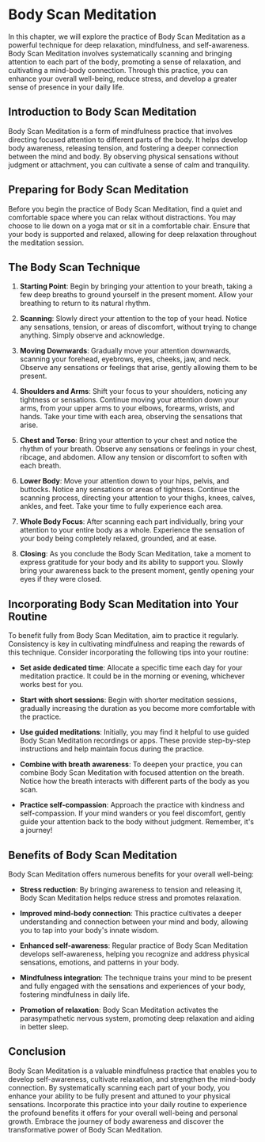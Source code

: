 Body Scan Meditation
=============================

In this chapter, we will explore the practice of Body Scan Meditation as a powerful technique for deep relaxation, mindfulness, and self-awareness. Body Scan Meditation involves systematically scanning and bringing attention to each part of the body, promoting a sense of relaxation, and cultivating a mind-body connection. Through this practice, you can enhance your overall well-being, reduce stress, and develop a greater sense of presence in your daily life.

Introduction to Body Scan Meditation
------------------------------------

Body Scan Meditation is a form of mindfulness practice that involves directing focused attention to different parts of the body. It helps develop body awareness, releasing tension, and fostering a deeper connection between the mind and body. By observing physical sensations without judgment or attachment, you can cultivate a sense of calm and tranquility.

Preparing for Body Scan Meditation
----------------------------------

Before you begin the practice of Body Scan Meditation, find a quiet and comfortable space where you can relax without distractions. You may choose to lie down on a yoga mat or sit in a comfortable chair. Ensure that your body is supported and relaxed, allowing for deep relaxation throughout the meditation session.

The Body Scan Technique
-----------------------

1. **Starting Point**: Begin by bringing your attention to your breath, taking a few deep breaths to ground yourself in the present moment. Allow your breathing to return to its natural rhythm.

2. **Scanning**: Slowly direct your attention to the top of your head. Notice any sensations, tension, or areas of discomfort, without trying to change anything. Simply observe and acknowledge.

3. **Moving Downwards**: Gradually move your attention downwards, scanning your forehead, eyebrows, eyes, cheeks, jaw, and neck. Observe any sensations or feelings that arise, gently allowing them to be present.

4. **Shoulders and Arms**: Shift your focus to your shoulders, noticing any tightness or sensations. Continue moving your attention down your arms, from your upper arms to your elbows, forearms, wrists, and hands. Take your time with each area, observing the sensations that arise.

5. **Chest and Torso**: Bring your attention to your chest and notice the rhythm of your breath. Observe any sensations or feelings in your chest, ribcage, and abdomen. Allow any tension or discomfort to soften with each breath.

6. **Lower Body**: Move your attention down to your hips, pelvis, and buttocks. Notice any sensations or areas of tightness. Continue the scanning process, directing your attention to your thighs, knees, calves, ankles, and feet. Take your time to fully experience each area.

7. **Whole Body Focus**: After scanning each part individually, bring your attention to your entire body as a whole. Experience the sensation of your body being completely relaxed, grounded, and at ease.

8. **Closing**: As you conclude the Body Scan Meditation, take a moment to express gratitude for your body and its ability to support you. Slowly bring your awareness back to the present moment, gently opening your eyes if they were closed.

Incorporating Body Scan Meditation into Your Routine
----------------------------------------------------

To benefit fully from Body Scan Meditation, aim to practice it regularly. Consistency is key in cultivating mindfulness and reaping the rewards of this technique. Consider incorporating the following tips into your routine:

* **Set aside dedicated time**: Allocate a specific time each day for your meditation practice. It could be in the morning or evening, whichever works best for you.

* **Start with short sessions**: Begin with shorter meditation sessions, gradually increasing the duration as you become more comfortable with the practice.

* **Use guided meditations**: Initially, you may find it helpful to use guided Body Scan Meditation recordings or apps. These provide step-by-step instructions and help maintain focus during the practice.

* **Combine with breath awareness**: To deepen your practice, you can combine Body Scan Meditation with focused attention on the breath. Notice how the breath interacts with different parts of the body as you scan.

* **Practice self-compassion**: Approach the practice with kindness and self-compassion. If your mind wanders or you feel discomfort, gently guide your attention back to the body without judgment. Remember, it's a journey!

Benefits of Body Scan Meditation
--------------------------------

Body Scan Meditation offers numerous benefits for your overall well-being:

* **Stress reduction**: By bringing awareness to tension and releasing it, Body Scan Meditation helps reduce stress and promotes relaxation.

* **Improved mind-body connection**: This practice cultivates a deeper understanding and connection between your mind and body, allowing you to tap into your body's innate wisdom.

* **Enhanced self-awareness**: Regular practice of Body Scan Meditation develops self-awareness, helping you recognize and address physical sensations, emotions, and patterns in your body.

* **Mindfulness integration**: The technique trains your mind to be present and fully engaged with the sensations and experiences of your body, fostering mindfulness in daily life.

* **Promotion of relaxation**: Body Scan Meditation activates the parasympathetic nervous system, promoting deep relaxation and aiding in better sleep.

Conclusion
----------

Body Scan Meditation is a valuable mindfulness practice that enables you to develop self-awareness, cultivate relaxation, and strengthen the mind-body connection. By systematically scanning each part of your body, you enhance your ability to be fully present and attuned to your physical sensations. Incorporate this practice into your daily routine to experience the profound benefits it offers for your overall well-being and personal growth. Embrace the journey of body awareness and discover the transformative power of Body Scan Meditation.
